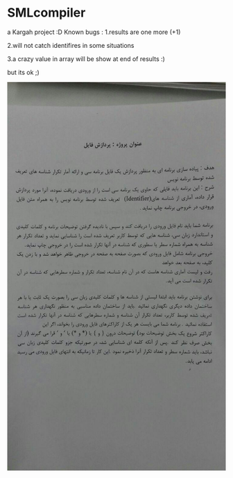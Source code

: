 # SMLcompiler
a Kargah project :D
Known bugs :
1.results are one more (+1)

2.will not catch identifires in some situations 

3.a crazy value in array will be show at end of results :)

but its ok ;)

![Screenshot](Question.jpg)
